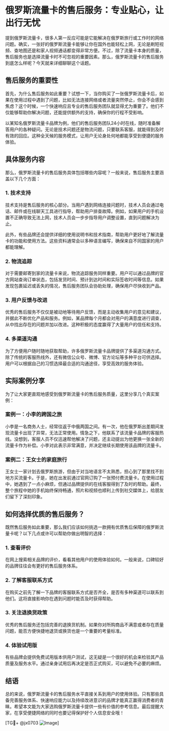 # 俄罗斯流量卡的售后服务：专业贴心，让出行无忧

提到俄罗斯流量卡，很多人第一反应可能是它能解决在俄罗斯旅行或工作时的网络问题。确实，一张好的俄罗斯流量卡能够让你在国外也能轻松上网，无论是刷短视频、查地图还是和家人视频通话都变得非常方便。不过，除了流量卡本身的质量，售后服务也是选择流量卡时不可忽视的重要因素。那么，俄罗斯流量卡的售后服务到底怎么样呢？今天就来详细聊聊这个话题。

## 售后服务的重要性

首先，为什么售后服务如此重要？试想一下，当你购买了一张俄罗斯流量卡后，如果在使用过程中遇到了问题，比如无法连接网络或者流量突然停止，你会不会感到焦虑？这个时候，一个快速响应且专业的售后服务团队就显得尤为重要了。他们不仅能够帮助你解决问题，还能提供额外的支持，确保你的行程不受影响。

以某知名俄罗斯流量卡品牌为例，他们的售后服务团队24小时在线，随时准备解答用户的各种疑问。无论是技术问题还是物流问题，只要联系客服，就能得到及时有效的回应。这种全天候的服务模式，让用户无论身处何地都能享受到便捷的服务体验。

## 具体服务内容

那么，俄罗斯流量卡的售后服务具体包括哪些内容呢？一般来说，售后服务主要涵盖以下几个方面：

### 1. 技术支持

技术支持是售后服务的核心部分。当用户遇到网络连接问题时，技术人员会通过电话、邮件或在线聊天工具进行指导，帮助用户排查故障。例如，如果用户的手机设置不正确导致无法上网，技术人员会一步步指导用户调整设置，直到问题解决为止。

此外，有些品牌还会提供详细的使用说明书和技术指南，帮助用户更好地了解流量卡的功能和使用方法。这些资料通常会以多种语言编写，确保来自不同国家的用户都能理解。

### 2. 物流追踪

对于需要邮寄到家的流量卡来说，物流追踪服务同样重要。用户可以通过品牌的官方网站查询订单状态，包括发货时间、预计到达时间和实际签收时间等信息。如果发现包裹延迟或丢失的情况，售后服务团队会协助处理，确保用户尽快收到产品。

### 3. 用户反馈与改进

优秀的售后服务不仅仅是被动地等待用户反馈，而是主动收集用户的意见和建议，并据此不断优化产品和服务。例如，某品牌每个月都会对用户的满意度进行调查，从中找出存在的问题并加以改进。这种积极的态度赢得了大量用户的信任和支持。

### 4. 多渠道沟通

为了方便用户随时随地获取帮助，许多俄罗斯流量卡品牌提供了多渠道沟通方式。除了传统的客服热线外，还有微信公众号、微博、官方论坛等多种平台可供选择。用户可以根据自己的习惯选择最合适的沟通途径，享受高效的服务体验。

## 实际案例分享

为了让大家更直观地感受到俄罗斯流量卡的售后服务质量，这里分享几个真实案例：

### 案例一：小李的跨国之旅

小李是一名商务人士，经常往返于中俄两国之间。有一次，他在俄罗斯出差期间发现流量卡出现了异常，无法正常使用。情急之下，他联系了该流量卡品牌的客服热线。没想到，客服人员不仅迅速帮他解决了问题，还主动提出为他更换一张全新的流量卡作为补偿。小李对此表示非常满意，并决定继续长期使用该品牌的流量卡。

### 案例二：王女士的家庭旅行

王女士一家计划去俄罗斯旅游，但由于对当地语言不太熟悉，担心到了那里找不到地方买流量卡。于是，她在出发前通过官网订购了一张预付费流量卡。在使用过程中，她遇到了一点小麻烦，但通过品牌提供的在线客服得到了及时的帮助。最终，整个旅程中她的手机始终保持畅通，照片和视频也顺利上传到社交媒体上，给朋友们留下了深刻印象。

## 如何选择优质的售后服务？

既然售后服务如此重要，那么我们应该如何挑选一款拥有优质售后保障的俄罗斯流量卡呢？以下几点或许可以帮助你做出明智的选择：

### 1. 查看评价

在网上搜索相关品牌的评价，看看其他用户的使用体验如何。一般来说，口碑较好的品牌往往会有更好的售后服务体系。

### 2. 了解客服联系方式

在购买之前先了解一下品牌的客服联系方式是否齐全，是否有多种渠道可以联系到他们。这将直接影响你在遇到问题时能否及时获得帮助。

### 3. 关注退换货政策

优秀的售后服务还包括完善的退换货机制。如果你对所购商品不满意或者存在质量问题，能否方便快捷地退货或换货也是一个重要的考量标准。

### 4. 体验试用版

有些品牌会提供免费试用版本供用户测试，这无疑是一个很好的机会来检验其产品质量及服务水平。通过亲身试用后再决定是否正式购买，可以避免不必要的麻烦。

## 结语

总的来说，俄罗斯流量卡的售后服务水平直接关系到用户的使用体验。只有那些具备完善服务体系、快速响应能力以及持续改进意识的品牌才能真正赢得消费者的青睐。希望本文能为大家选购俄罗斯流量卡提供一些有价值的参考信息。最后提醒大家，在享受便捷网络的同时也要记得保护好个人信息安全哦！

[TG💪+ @jx0703 ![Image](https://github.com/user-attachments/assets/dbca1d08-cadb-493c-b0ec-ad6f7a83f270)]